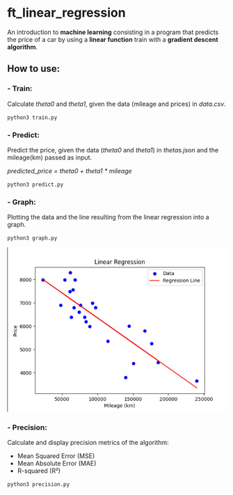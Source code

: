 # ft_linear_regression
An introduction to **machine learning** consisting in a program that predicts the price of a car by using a **linear function** train with a **gradient descent algorithm**.

## How to use:

### - Train:
Calculate *theta0* and *theta1*, given the data (mileage and prices) in *data.csv*.
```shell
python3 train.py
```

### - Predict:
Predict the price, given the data (*theta0* and *theta1*) in *thetas.json* and the mileage(km) passed as input.

*predicted_price = theta0 + theta1 * mileage*
```shell
python3 predict.py
```

### - Graph:
Plotting the data and the line resulting from the linear regression into a graph.

```shell
python3 graph.py
```
![alt text](https://github.com/ey-lon/ft_linear_regression/blob/main/graph.jpg?raw=true)

### - Precision:
Calculate and display precision metrics of the algorithm:
- Mean Squared Error (MSE)
- Mean Absolute Error (MAE)
- R-squared (R²)
```shell
python3 precision.py
```
